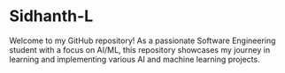 # Sidhanth-L
 Welcome to my GitHub repository! As a passionate Software Engineering student with a focus on AI/ML, this repository showcases my journey in learning and implementing various AI and machine learning projects.
